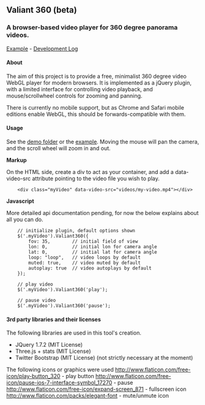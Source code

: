 ## Valiant 360 (beta)

### A browser-based video player for 360 degree panorama videos.

[Example](http://flimshaw.github.io/Valiant360) - [Development Log](https://github.com/flimshaw/Valiant360/wiki/Development-log)


#### About

The aim of this project is to provide a free, minimalist 360 degree video WebGL player for modern browsers. It is implemented as a jQuery plugin, with a limited interface for controlling video playback, and mouse/scrollwheel controls for zooming and panning.

There is currently no mobile support, but as Chrome and Safari mobile editions enable WebGL, this should be forwards-compatible with them.

#### Usage 

See the [demo folder](https://github.com/flimshaw/Valiant360/tree/master/demo) or the [example](http://flimshaw.github.io/Valiant360).  Moving the mouse will pan the camera, and the scroll wheel will zoom in and out.

**Markup**

On the HTML side, create a div to act as your container, and add a data-video-src attribute pointing to the video file you wish to play.

```
	<div class="myVideo" data-video-src="videos/my-video.mp4"></div>
```

**Javascript**

More detailed api documentation pending, for now the below explains about all you can do.

```
	// initialize plugin, default options shown
	$('.myVideo').Valiant360({
		fov: 35, 		// initial field of view
		lon: 0, 		// initial lon for camera angle
		lat: 0, 		// initial lat for camera angle
		loop: "loop", 	// video loops by default
		muted: true,	// video muted by default
		autoplay: true	// video autoplays by default
	});

	// play video
	$('.myVideo').Valiant360('play');

	// pause video
	$('.myVideo').Valiant360('pause');
```


#### 3rd party libraries and their licenses

The following libraries are used in this tool's creation.

+ JQuery 1.7.2 (MIT License)
+ Three.js + stats (MIT License)
+ Twitter Bootstrap (MIT License) (not strictly necessary at the moment)

The following icons or graphics were used
http://www.flaticon.com/free-icon/play-button_320 - play button
http://www.flaticon.com/free-icon/pause-ios-7-interface-symbol_17270 - pause
http://www.flaticon.com/free-icon/expand-screen_871 - fullscreen icon
http://www.flaticon.com/packs/elegant-font - mute/unmute icon